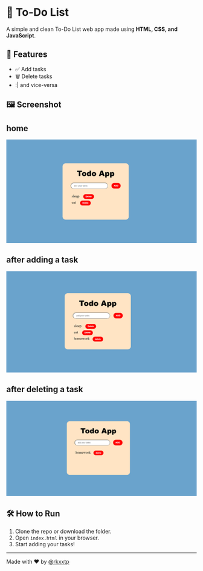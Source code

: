 # 📝 To-Do List

A simple and clean To-Do List web app made using **HTML, CSS, and JavaScript**.

## 🚀 Features

- ✅ Add tasks
- 🗑️ Delete tasks
- :| and vice-versa

## 🖼️ Screenshot

## home

![image_alt](https://github.com/rkxxtp/JS-MINI-PROJECTS/blob/0c17ed9fc1bba1d07ad96a39553c2bfb4e9b5672/5_todo_list/1stTodo.png)

## after adding a task

![image_alt](https://github.com/rkxxtp/JS-MINI-PROJECTS/blob/0c17ed9fc1bba1d07ad96a39553c2bfb4e9b5672/5_todo_list/2ndTodo.png)


## after deleting a task

![image_alt](https://github.com/rkxxtp/JS-MINI-PROJECTS/blob/0c17ed9fc1bba1d07ad96a39553c2bfb4e9b5672/5_todo_list/3rdTodo.png)

## 🛠️ How to Run

1. Clone the repo or download the folder.
2. Open `index.html` in your browser.
3. Start adding your tasks!

---

Made with ❤️ by [@rkxxtp](https://github.com/rkxxtp)
